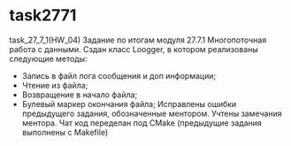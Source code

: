 # task2771
task_27_7_1(HW_04)
Задание по итогам модуля 27.7.1 Многопоточная работа с данными.
Сздан класс Loogger, в котором реализованы следующие методы:
- Запись в файл лога сообщения и доп информации;
- Чтение из файла;
- Возвращение в начало файла;
- Булевый маркер окончания файла;
Исправлены ошибки предыдущего задания, обозначенные ментором.
Учтены замечания ментора.
Чат код переделан под CMake (предыдущие задания выполнены с Makefile)
